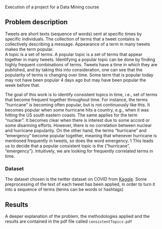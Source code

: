 Execution of a project for a Data Mining course 

## Problem description
Tweets are short texts (sequence of words) sent at specific times by specific individuals. The collection of terms that a tweet contains is collectively describing a message. Appearance of
a term in many tweets makes the term popular.  
A topic is a set of terms. A popular topic is a set of terms that appear together in many tweets. Identifying a popular topic can be done by finding highly frequent combinations of
terms. Tweets have a time in which they are published, and by taking this into consideration, one can see that the popularity of terms is changing over time. Some term that is popular today
may not have been popular 4 days ago but may have been popular the week before that. 

The goal of this work is to identify consistent topics in time, i.e., set of terms that become
frequent together throughout time. For instance, the terms “hurricane” is becoming often
popular, but is not continuously like this. It becomes popular when some hurricane hits a
country, e.g., when it was hitting the US south eastern coasts. The same applies for the term
“nuclear”. It becomes clear when there is interest due to some accord or some disarming
efforts. However, there is no correlation between nuclear and hurricane popularity. On the
other hand, the terms “hurricane” and “emergency” become popular together, meaning
that whenever hurricane is mentioned frequently in tweets, so does the word emergency.​ 1
This leads us to decide that a popular consistent topic is the {“hurricane”, “emergency”}.
Intuitively, we are looking for frequently correlated terms in time.

### Dataset
The dataset chosen is the twitter dataset on COVID from [Kaggle](https://www.kaggle.com/gpreda/covid19-tweets). Some preprocessing of the text of each tweet has been applied, in order to turn it into a sequence of terms (terms can be
words or hashtags)


## Results
A deeper explanation of the problem, the methodologies applied and the results are contained in the pdf file called `consistentTopics.pdf`

